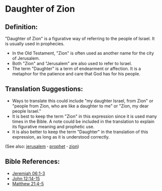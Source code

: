 # Daughter of Zion #

## Definition: ##

"Daughter of Zion" is a figurative way of referring to the people of Israel. It is usually used in prophecies.

* In the Old Testament, "Zion" is often used as another name for the city of Jerusalem.
* Both "Zion" and "Jerusalem" are also used to refer to Israel.
* The term "Daughter" is a term of endearment or affection. It is a metaphor for the patience and care that God has for his people. 

## Translation Suggestions: ##

* Ways to translate this could include "my daughter Israel, from Zion" or "people from Zion, who are like a daughter to me" or "Zion, my dear people Israel."
* It is best to keep the term "Zion" in this expression since it is used many times in the Bible. A note could be included in the translation to explain its figurative meaning and prophetic use.
* It is also better to keep the term "Daughter" in the translation of this expression, as long as it is understood correctly.

(See also: [jerusalem](../other/jerusalem.md) **·** [prophet](../kt/prophet.md) **·** [zion](../other/zion.md))

## Bible References: ##

* [Jeremiah 06:1-3](https://door43.org/en/bible/notes/jer/06/01)
* [John 12:14-15](https://door43.org/en/bible/notes/jhn/12/14)
* [Matthew 21:4-5](https://door43.org/en/bible/notes/mat/21/04)

